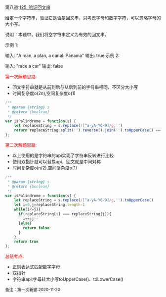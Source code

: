 第八道:[125. 验证回文串](https://leetcode-cn.com/problems/valid-palindrome/)

给定一个字符串，验证它是否是回文串，只考虑字母和数字字符，可以忽略字母的大小写。

说明：本题中，我们将空字符串定义为有效的回文串。

示例 1:

输入: "A man, a plan, a canal: Panama"
输出: true
示例 2:

输入: "race a car"
输出: false

<font color="red">第一次解题思路:</font>

- 回文字符串就是从前到后与从后到前的字符串相同，不区分大小写 
- 时间复杂度o(2n),空间复杂度o(1)

```javascript
/**
 * @param {string} s
 * @return {boolean}
 */
var isPalindrome = function(s) {
    let replaceString = s.replace(/[^a-yA-Y0-9]/g,'')
    return replaceString.split('').reverse().join('').toUpperCase() === replaceString.toUpperCase()
};
```

<font color="red">第二次解题思路:</font>

- 以上使用的是字符串的api实现了字符串反转进行比较
- 使用双指针就可以替换api，回文就是中间对称
- 时间复杂度o(n/2),空间复杂度o(1)

```javascript
/**
 * @param {string} s
 * @return {boolean}
 */
var isPalindrome = function(s) {
    let replaceString = s.replace(/[^a-yA-Y0-9]/g,'').toUpperCase()
    let i=0,j=replaceString.length-1
    while(i<=j){
      if(replaceString[i] === replaceString[j]){
        i++;j--
      }else{
        return false
      }
    }
    return true
};
```

<font color="red">总结考点:</font>

- 正则表达式匹配数字字母
- 双指针
- 字符串api:字母转大小写toUpperCase()、toLowerCase()

<font size="2">备注：第一次新建:2020-11-20</font>

